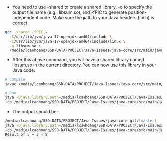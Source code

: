 - You need to use -shared to create a shared library, -o to specify the output file name (e.g., libsum.so), and -fPIC to generate position-independent code. Make sure the path to your Java headers (jni.h) is correct.

```zsh
gcc -shared -fPIC \
  -I/usr/lib/jvm/java-17-openjdk-amd64/include \
  -I/usr/lib/jvm/java-17-openjdk-amd64/include/linux \
  -o libsum.so \
  /media/lcaohoanq/SSD-DATA/PROJECT/Java-Issues/java-core/src/main/java/com/lcaohoanq/advanced/io/c_compiler/sum.c
```
- After this above command, you will have a shared library named libsum.so in the current directory. You can now use this library in your Java code.

```zsh
# Compile
javac /media/lcaohoanq/SSD-DATA/PROJECT/Java-Issues/java-core/src/main/java/com/lcaohoanq/advanced/io/c_compiler/Sum.java

# Run
java -Djava.library.path=/media/lcaohoanq/SSD-DATA/PROJECT/Java-Issues/java-core/src/main/java/com/lcaohoanq/advanced/io/c_compiler \
-cp /media/lcaohoanq/SSD-DATA/PROJECT/Java-Issues/java-core/src/main/java com.lcaohoanq.advanced.io.c_compiler.Sum
```

- The output should be:

```zsh
/media/lcaohoanq/SSD-DATA/PROJECT/Java-Issues/java-core git:[master]
java -Djava.library.path=/media/lcaohoanq/SSD-DATA/PROJECT/Java-Issues/java-core/src/main/java/com/lcaohoanq/advanced/io/c_compiler \
-cp /media/lcaohoanq/SSD-DATA/PROJECT/Java-Issues/java-core/src/main/java com.lcaohoanq.advanced.io.c_compiler.Sum
Result of 5 + 3 = 8
```